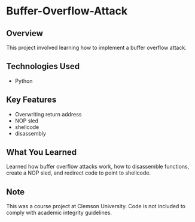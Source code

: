 # Buffer-Overflow-Attack

## Overview
This project involved learning how to implement a buffer overflow attack. 

## Technologies Used
- Python

## Key Features
- Overwriting return address
- NOP sled
- shellcode
- disassembly

## What You Learned
Learned how buffer overflow attacks work, how to disassemble functions, create a NOP sled, and redirect code to point to shellcode. 

## Note
This was a course project at Clemson University. Code is not included to comply with academic integrity guidelines.
